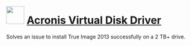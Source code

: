 ﻿# <img src="https://cdn.jsdelivr.net/gh/chtof/chocolatey-packages/manual/acronis-vdi/acronis-vdi.png" width="48" height="48"/> [Acronis Virtual Disk Driver](https://chocolatey.org/packages/acronis-vdi)

Solves an issue to install True Image 2013 successfully on a 2 TB+ drive.